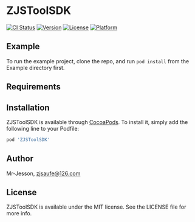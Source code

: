 # ZJSToolSDK

[![CI Status](https://img.shields.io/travis/Mr-Jesson/ZJSToolSDK.svg?style=flat)](https://travis-ci.org/Mr-Jesson/ZJSToolSDK)
[![Version](https://img.shields.io/cocoapods/v/ZJSToolSDK.svg?style=flat)](https://cocoapods.org/pods/ZJSToolSDK)
[![License](https://img.shields.io/cocoapods/l/ZJSToolSDK.svg?style=flat)](https://cocoapods.org/pods/ZJSToolSDK)
[![Platform](https://img.shields.io/cocoapods/p/ZJSToolSDK.svg?style=flat)](https://cocoapods.org/pods/ZJSToolSDK)

## Example

To run the example project, clone the repo, and run `pod install` from the Example directory first.

## Requirements

## Installation

ZJSToolSDK is available through [CocoaPods](https://cocoapods.org). To install
it, simply add the following line to your Podfile:

```ruby
pod 'ZJSToolSDK'
```

## Author

Mr-Jesson, zjsaufe@126.com

## License

ZJSToolSDK is available under the MIT license. See the LICENSE file for more info.
